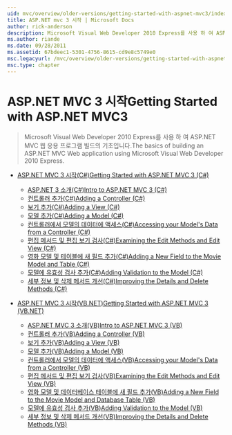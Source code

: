 ```yaml
---
uid: mvc/overview/older-versions/getting-started-with-aspnet-mvc3/index
title: ASP.NET mvc 3 시작 | Microsoft Docs
author: rick-anderson
description: Microsoft Visual Web Developer 2010 Express를 사용 하 여 ASP.NET MVC 웹 응용 프로그램 빌드의 기초입니다.
ms.author: riande
ms.date: 09/28/2011
ms.assetid: 67bdeec1-5301-4756-8615-cd9e8c5749e0
msc.legacyurl: /mvc/overview/older-versions/getting-started-with-aspnet-mvc3
msc.type: chapter
---
```

<a name="getting-started-with-aspnet-mvc3"></a><span data-ttu-id="a58ca-103">ASP.NET MVC 3 시작</span><span class="sxs-lookup"><span data-stu-id="a58ca-103">Getting Started with ASP.NET MVC3</span></span>
====================
> <span data-ttu-id="a58ca-104">Microsoft Visual Web Developer 2010 Express를 사용 하 여 ASP.NET MVC 웹 응용 프로그램 빌드의 기초입니다.</span><span class="sxs-lookup"><span data-stu-id="a58ca-104">The basics of building an ASP.NET MVC Web application using Microsoft Visual Web Developer 2010 Express.</span></span>


- [<span data-ttu-id="a58ca-105">ASP.NET MVC 3 시작(C#)</span><span class="sxs-lookup"><span data-stu-id="a58ca-105">Getting Started with ASP.NET MVC 3 (C#)</span></span>](cs/index.md)

    - [<span data-ttu-id="a58ca-106">ASP.NET 3 소개(C#)</span><span class="sxs-lookup"><span data-stu-id="a58ca-106">Intro to ASP.NET MVC 3 (C#)</span></span>](cs/intro-to-aspnet-mvc-3.md)
    - [<span data-ttu-id="a58ca-107">컨트롤러 추가(C#)</span><span class="sxs-lookup"><span data-stu-id="a58ca-107">Adding a Controller (C#)</span></span>](cs/adding-a-controller.md)
    - [<span data-ttu-id="a58ca-108">보기 추가(C#)</span><span class="sxs-lookup"><span data-stu-id="a58ca-108">Adding a View (C#)</span></span>](cs/adding-a-view.md)
    - [<span data-ttu-id="a58ca-109">모델 추가(C#)</span><span class="sxs-lookup"><span data-stu-id="a58ca-109">Adding a Model (C#)</span></span>](cs/adding-a-model.md)
    - [<span data-ttu-id="a58ca-110">컨트롤러에서 모델의 데이터에 액세스(C#)</span><span class="sxs-lookup"><span data-stu-id="a58ca-110">Accessing your Model's Data from a Controller (C#)</span></span>](cs/accessing-your-models-data-from-a-controller.md)
    - [<span data-ttu-id="a58ca-111">편집 메서드 및 편집 보기 검사(C#)</span><span class="sxs-lookup"><span data-stu-id="a58ca-111">Examining the Edit Methods and Edit View (C#)</span></span>](cs/examining-the-edit-methods-and-edit-view.md)
    - [<span data-ttu-id="a58ca-112">영화 모델 및 테이블에 새 필드 추가(C#)</span><span class="sxs-lookup"><span data-stu-id="a58ca-112">Adding a New Field to the Movie Model and Table (C#)</span></span>](cs/adding-a-new-field.md)
    - [<span data-ttu-id="a58ca-113">모델에 유효성 검사 추가(C#)</span><span class="sxs-lookup"><span data-stu-id="a58ca-113">Adding Validation to the Model (C#)</span></span>](cs/adding-validation-to-the-model.md)
    - [<span data-ttu-id="a58ca-114">세부 정보 및 삭제 메서드 개선(C#)</span><span class="sxs-lookup"><span data-stu-id="a58ca-114">Improving the Details and Delete Methods (C#)</span></span>](cs/improving-the-details-and-delete-methods.md)
- [<span data-ttu-id="a58ca-115">ASP.NET MVC 3 시작(VB.NET)</span><span class="sxs-lookup"><span data-stu-id="a58ca-115">Getting Started with ASP.NET MVC 3 (VB.NET)</span></span>](vb/index.md)

    - [<span data-ttu-id="a58ca-116">ASP.NET MVC 3 소개(VB)</span><span class="sxs-lookup"><span data-stu-id="a58ca-116">Intro to ASP.NET MVC 3 (VB)</span></span>](vb/intro-to-aspnet-mvc-3.md)
    - [<span data-ttu-id="a58ca-117">컨트롤러 추가(VB)</span><span class="sxs-lookup"><span data-stu-id="a58ca-117">Adding a Controller (VB)</span></span>](vb/adding-a-controller.md)
    - [<span data-ttu-id="a58ca-118">보기 추가(VB)</span><span class="sxs-lookup"><span data-stu-id="a58ca-118">Adding a View (VB)</span></span>](vb/adding-a-view.md)
    - [<span data-ttu-id="a58ca-119">모델 추가(VB)</span><span class="sxs-lookup"><span data-stu-id="a58ca-119">Adding a Model (VB)</span></span>](vb/adding-a-model.md)
    - [<span data-ttu-id="a58ca-120">컨트롤러에서 모델의 데이터에 액세스(VB)</span><span class="sxs-lookup"><span data-stu-id="a58ca-120">Accessing your Model's Data from a Controller (VB)</span></span>](vb/accessing-your-models-data-from-a-controller.md)
    - [<span data-ttu-id="a58ca-121">편집 메서드 및 편집 보기 검사(VB)</span><span class="sxs-lookup"><span data-stu-id="a58ca-121">Examining the Edit Methods and Edit View (VB)</span></span>](vb/examining-the-edit-methods-and-edit-view.md)
    - [<span data-ttu-id="a58ca-122">영화 모델 및 데이터베이스 테이블에 새 필드 추가(VB)</span><span class="sxs-lookup"><span data-stu-id="a58ca-122">Adding a New Field to the Movie Model and Database Table (VB)</span></span>](vb/adding-a-new-field.md)
    - [<span data-ttu-id="a58ca-123">모델에 유효성 검사 추가(VB)</span><span class="sxs-lookup"><span data-stu-id="a58ca-123">Adding Validation to the Model (VB)</span></span>](vb/adding-validation-to-the-model.md)
    - [<span data-ttu-id="a58ca-124">세부 정보 및 삭제 메서드 개선(VB)</span><span class="sxs-lookup"><span data-stu-id="a58ca-124">Improving the Details and Delete Methods (VB)</span></span>](vb/improving-the-details-and-delete-methods.md)
